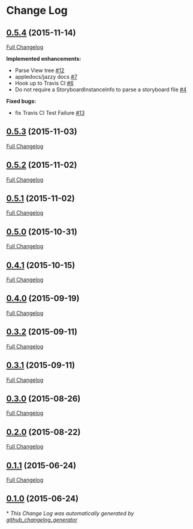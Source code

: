 # Change Log

## [0.5.4](https://github.com/Adorkable/StoryboardKit/tree/0.5.4) (2015-11-14)
[Full Changelog](https://github.com/Adorkable/StoryboardKit/compare/0.5.3...0.5.4)

**Implemented enhancements:**

- Parse View tree [\#12](https://github.com/Adorkable/StoryboardKit/issues/12)
- appledocs/jazzy docs [\#7](https://github.com/Adorkable/StoryboardKit/issues/7)
- Hook up to Travis CI [\#6](https://github.com/Adorkable/StoryboardKit/issues/6)
- Do not require a StoryboardInstanceInfo to parse a storyboard file [\#4](https://github.com/Adorkable/StoryboardKit/issues/4)

**Fixed bugs:**

- fix Travis CI Test Failure [\#13](https://github.com/Adorkable/StoryboardKit/issues/13)

## [0.5.3](https://github.com/Adorkable/StoryboardKit/tree/0.5.3) (2015-11-03)
[Full Changelog](https://github.com/Adorkable/StoryboardKit/compare/0.5.2...0.5.3)

## [0.5.2](https://github.com/Adorkable/StoryboardKit/tree/0.5.2) (2015-11-02)
[Full Changelog](https://github.com/Adorkable/StoryboardKit/compare/0.5.1...0.5.2)

## [0.5.1](https://github.com/Adorkable/StoryboardKit/tree/0.5.1) (2015-11-02)
[Full Changelog](https://github.com/Adorkable/StoryboardKit/compare/0.5.0...0.5.1)

## [0.5.0](https://github.com/Adorkable/StoryboardKit/tree/0.5.0) (2015-10-31)
[Full Changelog](https://github.com/Adorkable/StoryboardKit/compare/0.4.1...0.5.0)

## [0.4.1](https://github.com/Adorkable/StoryboardKit/tree/0.4.1) (2015-10-15)
[Full Changelog](https://github.com/Adorkable/StoryboardKit/compare/0.4.0...0.4.1)

## [0.4.0](https://github.com/Adorkable/StoryboardKit/tree/0.4.0) (2015-09-19)
[Full Changelog](https://github.com/Adorkable/StoryboardKit/compare/0.3.2...0.4.0)

## [0.3.2](https://github.com/Adorkable/StoryboardKit/tree/0.3.2) (2015-09-11)
[Full Changelog](https://github.com/Adorkable/StoryboardKit/compare/0.3.1...0.3.2)

## [0.3.1](https://github.com/Adorkable/StoryboardKit/tree/0.3.1) (2015-09-11)
[Full Changelog](https://github.com/Adorkable/StoryboardKit/compare/0.3.0...0.3.1)

## [0.3.0](https://github.com/Adorkable/StoryboardKit/tree/0.3.0) (2015-08-26)
[Full Changelog](https://github.com/Adorkable/StoryboardKit/compare/0.2.0...0.3.0)

## [0.2.0](https://github.com/Adorkable/StoryboardKit/tree/0.2.0) (2015-08-22)
[Full Changelog](https://github.com/Adorkable/StoryboardKit/compare/0.1.1...0.2.0)

## [0.1.1](https://github.com/Adorkable/StoryboardKit/tree/0.1.1) (2015-06-24)
[Full Changelog](https://github.com/Adorkable/StoryboardKit/compare/0.1.0...0.1.1)

## [0.1.0](https://github.com/Adorkable/StoryboardKit/tree/0.1.0) (2015-06-24)


\* *This Change Log was automatically generated by [github_changelog_generator](https://github.com/skywinder/Github-Changelog-Generator)*